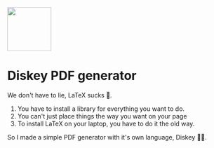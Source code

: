 
<img src="https://github.com/l0uisgrange/diskey/assets/70532216/aeaa9c18-a214-46b9-a7ea-c59d44256931" width="100">

# Diskey PDF generator
We don't have to lie, LaTeX sucks 🤮.

1. You have to install a library for everything you want to do.
2. You can't just place things the way you want on your page
3. To install LaTeX on your laptop, you have to do it the old way.

So I made a simple PDF generator with it's own language, Diskey 🎉🥏. 
